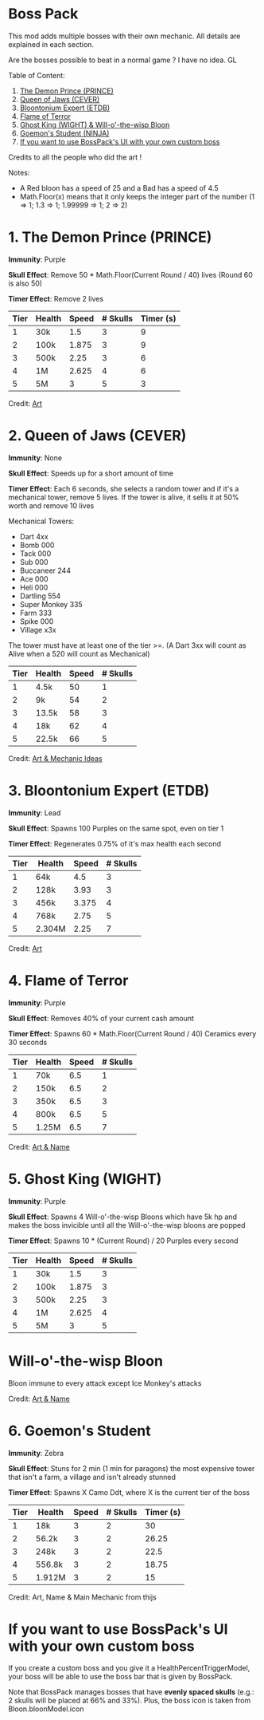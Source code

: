 # Boss Pack
This mod adds multiple bosses with their own mechanic. All details are explained in each section.

Are the bosses possible to beat in a normal game ? I have no idea. GL

Table of Content:
1. [The Demon Prince (PRINCE)](https://github.com/WarperSan/BossPack#1-the-demon-prince-prince)
2. [Queen of Jaws (CEVER)](https://github.com/WarperSan/BossPack#1-the-demon-prince-prince)
3. [Bloontonium Expert (ETDB)](https://github.com/WarperSan/BossPack/blob/main/README.md#3-bloontonium-expert-etdb)
4. [Flame of Terror](https://github.com/WarperSan/BossPack/blob/main/README.md#4-flame-of-terror)
5. [Ghost King (WIGHT) & Will-o'-the-wisp Bloon](https://github.com/WarperSan/BossPack/blob/main/README.md#5-ghost-king-wight)
6. [Goemon's Student (NINJA)](https://github.com/WarperSan/BossPack#6-goemons-student)
7. [If you want to use BossPack's UI with your own custom boss](https://github.com/WarperSan/BossPack#if-you-want-to-use-bosspacks-ui-with-your-own-custom-boss)

Credits to all the people who did the art !

Notes: 
- A Red bloon has a speed of 25 and a Bad has a speed of 4.5
- Math.Floor(x) means that it only keeps the integer part of the number (1 => 1; 1.3 => 1; 1.99999 => 1; 2 => 2)

# 1. The Demon Prince (PRINCE)
**Immunity**: Purple

**Skull Effect**: Remove 50 * Math.Floor(Current Round / 40) lives
(Round 60 is also 50)

**Timer Effect**: Remove 2 lives

| Tier  | Health | Speed | # Skulls | Timer (s) |
| ------------- | ------------- | ------------- | ------------- | ------------- |
| 1  | 30k | 1.5 | 3 | 9 |
| 2  | 100k | 1.875 | 3 | 9 |
| 3  | 500k | 2.25 | 3 | 6 |
| 4  | 1M | 2.625 | 4 | 6 |
| 5  | 5M | 3 | 5 | 3 |

Credit: 
[Art](https://www.reddit.com/r/btd6/comments/bf7evw/new_bloon_vampire/)

# 2. Queen of Jaws (CEVER)
**Immunity**: None

**Skull Effect**: Speeds up for a short amount of time

**Timer Effect**: Each 6 seconds, she selects a random tower and if it's a mechanical tower, remove 5 lives. If the tower is alive, it sells it at 50% worth and remove 10 lives

Mechanical Towers:
- Dart 4xx
- Bomb 000
- Tack 000
- Sub 000
- Buccaneer 244
- Ace 000
- Heli 000
- Dartling 554
- Super Monkey 335
- Farm 333
- Spike 000
- Village x3x

The tower must have at least one of the tier >=. (A Dart 3xx will count as Alive when a 520 will count as Mechanical)

| Tier  | Health | Speed | # Skulls |
| ------------- | ------------- | ------------- | ------------- |
| 1  | 4.5k | 50 | 1 |
| 2  | 9k | 54 | 2 |
| 3  | 13.5k | 58 | 3 |
| 4  | 18k | 62 | 4 |
| 5  | 22.5k | 66 | 5 |

Credit: 
[Art & Mechanic Ideas](https://bloonsconception.fandom.com/wiki/Cever)

# 3. Bloontonium Expert (ETDB)
**Immunity**: Lead

**Skull Effect**: Spawns 100 Purples on the same spot, even on tier 1

**Timer Effect**: Regenerates 0.75% of it's max health each second

| Tier  | Health | Speed | # Skulls |
| ------------- | ------------- | ------------- | ------------- |
| 1  | 64k | 4.5 | 3 |
| 2  | 128k | 3.93 | 3 |
| 3  | 456k | 3.375 | 4 |
| 4  | 768k | 2.75 | 5 |
| 5  | 2.304M | 2.25 | 7 |

Credit: 
[Art](https://bloonsconception.fandom.com/wiki/E.T.D.B)

# 4. Flame of Terror
**Immunity**: Purple

**Skull Effect**: Removes 40% of your current cash amount

**Timer Effect**: Spawns 60 * Math.Floor(Current Round / 40) Ceramics every 30 seconds

| Tier  | Health | Speed | # Skulls |
| ------------- | ------------- | ------------- | ------------- |
| 1  | 70k | 6.5 | 1 |
| 2  | 150k | 6.5 | 2 |
| 3  | 350k | 6.5 | 3 |
| 4  | 800k | 6.5 | 5 |
| 5  | 1.25M | 6.5 | 7 |

Credit: 
[Art & Name](https://bloonsconception.fandom.com/wiki/Flame_of_Terror)

# 5. Ghost King (WIGHT)
**Immunity**: Purple

**Skull Effect**: Spawns 4 Will-o'-the-wisp Bloons which have 5k hp and makes the boss invicible until all the Will-o'-the-wisp bloons are popped

**Timer Effect**: Spawns 10 * (Current Round) / 20 Purples every second

| Tier  | Health | Speed | # Skulls |
| ------------- | ------------- | ------------- | ------------- |
| 1  | 30k | 1.5 | 3 |
| 2  | 100k | 1.875 | 3 |
| 3  | 500k | 2.25 | 3 |
| 4  | 1M | 2.625 | 4 |
| 5  | 5M | 3 | 5 |

# **Will-o'-the-wisp Bloon**
Bloon immune to every attack except Ice Monkey's attacks

Credit: 
[Art & Name](https://bloonsconception.fandom.com/wiki/W.I.G.H.T.)
 
# 6. Goemon's Student
**Immunity**: Zebra

**Skull Effect**: Stuns for 2 min (1 min for paragons) the most expensive tower that isn't a farm, a village and isn't already stunned

**Timer Effect**: Spawns X Camo Ddt, where X is the current tier of the boss

| Tier  | Health | Speed | # Skulls | Timer (s) |
| ------------- | ------------- | ------------- | ------------- | ------------- |
| 1  | 18k | 3 | 2 | 30 |
| 2  | 56.2k | 3 | 2 | 26.25 |
| 3  | 248k | 3 | 2 | 22.5 |
| 4  | 556.8k | 3 | 2 | 18.75 |
| 5  | 1.912M | 3 | 2 | 15 |
 
Credit: Art, Name & Main Mechanic from thijs

# If you want to use BossPack's UI with your own custom boss
If you create a custom boss and you give it a HealthPercentTriggerModel, your boss will be able to use the boss bar that is given by BossPack. 

Note that BossPack manages bosses that have **evenly spaced skulls** (e.g.: 2 skulls will be placed at 66% and 33%). Plus, the boss icon is taken from Bloon.bloonModel.icon
